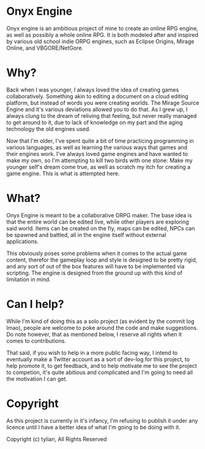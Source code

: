 # Onyx Engine
Onyx engine is an ambitious project of mine to create an online RPG engine, as well as possibly a whole online RPG. It is both modeled after and inspired by various old school indie ORPG engines, such as Eclipse Origins, Mirage Online, and VBGORE/NetGore.

# Why?
Back when I was younger, I always loved the idea of creating games collaboratively. Something akin to editing a document on a cloud editing platform, but instead of words you were creating worlds. The Mirage Source Engine and it's various deviations allowed you to do that. As I grew up, I always clung to the dream of reliving that feeling, but never really managed to get around to it, due to lack of knowledge on my part and the aging technology the old engines used.

Now that I'm older, I've spent quite a bit of time practicing programming in various languages, as well as learning the various ways that games and their engines work. I've always loved game engines and have wanted to make my own, so I'm attempting to kill two birds with one stone: Make my younger self's dream come true, as well as scratch my itch for creating a game engine. This is what is attempted here.

# What?
Onyx Engine is meant to be a collaborative ORPG maker. The base idea is that the entire world can be edited live, while other players are exploring said world. Items can be created on the fly, maps can be edited, NPCs can be spawned and battled, all in the engine itself without external applications.

This obviously poses some problems when it comes to the actual game content, therefor the gameplay loop and style is designed to be pretty rigid, and any sort of out of the box features will have to be implemented via scripting. The engine is designed from the ground up with this kind of limitation in mind.

# Can I help?
While I'm kind of doing this as a solo project (as evident by the commit log lmao), people are welcome to poke around the code and make suggestions. Do note however, that as mentioned below, I reserve all rights when it comes to contributions.

That said, if you wish to help in a more public facing way, I intend to eventually make a Twitter account as a sort of dev-log for this project, to help promote it, to get feedback, and to help motivate me to see the project to competion, it's quite abitious and complicated and I'm going to need all the motivation I can get.

# Copyright
As this project is currently in it's infancy, I'm refusing to publish it under any licence until I have a better idea of what I'm going to be doing with it.

Copyright (c) tylian, All Rights Reserved